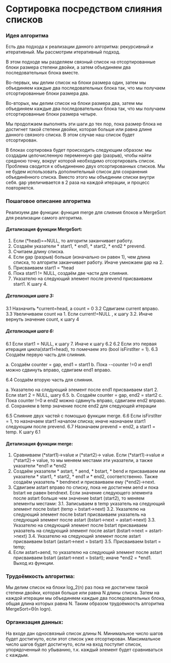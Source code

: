 # Сортировка посредством слияния списков

### Идея алгоритма
Есть два подхода к реализации данного алгоритма: рекурсивный и итеративный. Мы рассмотрим итеративный подход.

В этом подходе мы разделяем связный список на отсортированные блоки размера степени двойки, а затем объединяем два последовательных блока вместе.

Во-первых, мы делим список на блоки размера один, затем мы объединяем каждые два последовательных блока так, что мы получаем отсортированные блоки размера два.

Во-вторых, мы делим список на блоки размера два, затем мы объединяем каждые два последовательных блока так, что мы получаем отсортированные блоки размера четыре.

Мы продолжаем выполнять эти шаги до тех пор, пока размер блока не достигнет такой степени двойки, которая больше или равна длине данного связного списка. В этом случае наш список будет отсортирован.

В блоках сортировка будет происходить следующим образом: мы создадим целочисленную переменную gap (разрыв), чтобы найти среднюю точку, вокруг которой необходимо отсортировать список. Проблема сводится к объединению двух отсортированных списков. Мы не будем использовать дополнительный список для сохранения объединённого списка. Вместо этого мы объединим списки внутри себя. gap увеличивается в 2 раза на каждой итерации, и процесс повторяется.

### Пошаговое описание алгоритма
Реализуем две функции: функция merge для слияния блоков и MergeSort для реализации самого алгоритма.
#### Детализация функции MergeSort:
1.	Если (*head)==NULL, то алгоритм заканчивает работу.
2.	Создаём указатели * start1, * end1, * start2, * end2 * prevend.
3.	Считаем длину списка.
4.	Если gap (разрыв) больше (изначально он равен 1), чем длина списка, то алгоритм заканчивает работу. Иначе умножаем gap на 2.
5.	Присваиваем start1 = *head
6.	Пока start1 != NULL, создаём две части для слияния.
7.	Указателю на следующий элемент после prevend присваиваем start1. К шагу 4.

##### Детализация шага 3:
3.1	Назначить *current=head, а count = 0
3.2	Сдвигаем current вправо.
3.3	Увеличиваем count на 1. Если current!=NULL , к шагу 3.2. Иначе вернуть значение count, к шагу 4

##### Детализация шага 6:
6.1	Если start1 = NULL, к шагу 7. Иначе к шагу 6.2
6.2	Если это первая итерация цикла(start1=head), то помечаем это (bool isFirstIter = 1).
6.3	Создаём первую часть для слияния.

a.	Создаём counter = gap, end1 = start1
b.	Пока --counter !=0 и end1 можно сдвинуть вправо, сдвигаем end1 вправо.

6.4	Создаём вторую часть для слияния.

a.	Указателю на следующий элемент после end1 присваиваем start 2. Если start 2 = NULL, шагу 6.5.
b.	Создаём counter = gap, end2 = start2
c.	Пока counter !=0 и end2 можно сдвинуть вправо, сдвигаем end2 вправо.
d.	Сохраняем в temp значение после end2 для следующей итерации

6.5	Слияние двух частей с помощью функции merge.
6.6	Если isFirstIter = 1, то назначаем start1 началом списка; иначе назначаем start1 следующим после prevend.
6.7	Назначаем prevend = end2, а start1 = temp. К шагу 6.1

#### Детализация функции merge:
1.	Сравниваем (*start1)->value и (*start2)-> value. Если (*start1)->value и (*start2)-> value, то мы меняем местами эти указатели, а также указатели *end1 и *end2
2.	Создаём указатели * astart, * aend, * bstart, * bend и присваиваем им указатели * start1, * start2, * end1 и * end2, соответственно. Также создаём указатель * bendnext и присваиваем ему (*end2)->next.
3.	Сдвигаем astart вправо по списку, пока не достигнем aend и пока bstart не равен bendnext. Если значение следующего элемента после astart больше чем значение bstart (start2), то меняем элементы местами:
3.1.	Записываем в temp указатель на следующий элемент после bstart (temp = bstart->next)
3.2.	Указателю на следующий элемент после bstart присваиваем указатель на следующий элемент после astart (bstart->next = astart->next)
3.3.	Указателю на следующий элемент после bstart присваиваем указатель на следующий элемент после astart (bstart->next = astart->next)
3.4.	Указателю на следующий элемент после astart присваиваем bstart (astart->next = bstart)
3.5.	Присваиваем bstart = temp;
4.	Если astart=aend, то указателю на следующий элемент после astart присваиваем bstart (astart->next = bstart); иначе *end2 = *end1. Выход из функции.

### Трудоёмкость алгоритма:
Мы делим список на блоки log_2⁡(n) раз пока не достигнем такой степени двойки, которая больше или равна N длины списка. Затем на каждой итерации мы объединяем каждые два последовательных блока, общая длина которых равна N. Таким образом трудоёмкость алгоритма MergeSort=Θ(n log⁡n).

### Организация данных: 
На входе дан односвязный список длины N. Минимальное число шагов будет достигнуто, если этот список уже отсортирован.
Максимальное число шагов будет достигнуто, если на вход поступит список, упорядоченный по убыванию, т.к. каждый элемент будет сравниваться с каждым.

